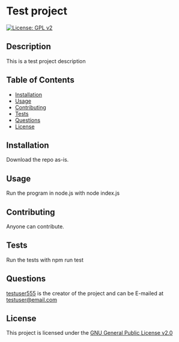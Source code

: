 # Test project
[![License: GPL v2](https://img.shields.io/badge/License-GPL_v2-blue.svg)](https://www.gnu.org/licenses/old-licenses/gpl-2.0.en.html)

## Description

This is a test project description

## Table of Contents
- [Installation](#installation)
- [Usage](#usage)
- [Contributing](#contributing)
- [Tests](#tests)
- [Questions](#questions)
- [License](#license)

## Installation

Download the repo as-is.

## Usage

Run the program in node.js with node index.js

## Contributing

Anyone can contribute.

## Tests

Run the tests with npm run test

## Questions

[testuser555](https://www.github.com/testuser555) is the creator of the project and can be E-mailed at testuser@email.com

## License

This project is licensed under the [GNU General Public License v2.0](https://www.gnu.org/licenses/old-licenses/gpl-2.0.en.html)
